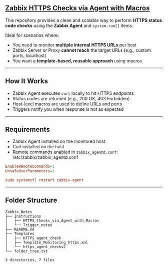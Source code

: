 ##  [Zabbix HTTPS Checks via Agent with Macros](Examples/HTTPS_Checks_via_Agent_with_Macros)

This repository provides a clean and scalable way to perform **HTTPS status code checks** using the **Zabbix Agent** and `system.run[]` items.

Ideal for scenarios where:
- You need to monitor **multiple internal HTTPS URLs** per host
- Zabbix Server or Proxy **cannot reach** the target URLs (e.g., custom ports, localhost)
- You want a **template-based, reusable approach** using macros

---



## How It Works

- Zabbix Agent executes `curl` locally to hit HTTPS endpoints
- Status codes are returned (e.g., 200 OK, 403 Forbidden)
- Host-level macros are used to define URLs and ports
- Triggers notify you when response is not as expected

---

##  Requirements

- Zabbix Agent installed on the monitored host
- Curl installed on the host
- Remote commands enabled in `zabbix_agentd.conf`: /etc/zabbix/zabbix_agentd.conf

```ini
EnableRemoteCommands=1
UnsafeUserParameters=1

sudo systemctl restart zabbix-agent
```

---

## Folder Structure

<!-- TREE_START -->
```
Zabbix_Notes
├── Instructions
│   ├── HTTPS_Checks_via_Agent_with_Macros
│   └── Trigger_notes
├── README.md
├── Templates
│   ├── HTTPS_agent_check
│   ├── Template_Monitoring_https.xml
│   └── https_agent_checkv2
└── folder_tree.txt

3 directories, 7 files
